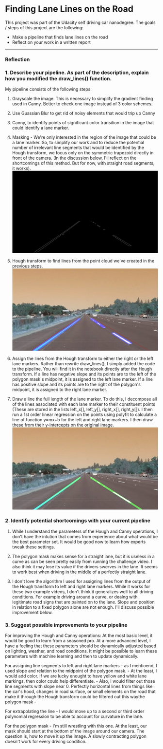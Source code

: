 # **Finding Lane Lines on the Road** 

This project was part of the Udacity self driving car nanodegree.  The goals / steps of this project are the following:
* Make a pipeline that finds lane lines on the road
* Reflect on your work in a written report


[//]: # (Image References)

[image1]: ./test_images_output/edgessolidYellowLeft.jpg "CannyMask"
[image2]: ./test_images_output/linessolidYellowLeft.jpg "Hough"
[image3]: ./test_images_output/solidYellowLeft.jpg "SolidMarker"

---

### Reflection

### 1. Describe your pipeline. As part of the description, explain how you modified the draw_lines() function.

My pipeline consists of the following steps:
1)  Grayscale the image.  This is necessary to simplify the gradient finding used in Canny.  Better to check one image instead of 3 color schemes.

2)  Use Guassian Blur to get rid of noisy elements that would trip up Canny

3)  Canny, to identify points of significant color transition in the image that could identify a lane marker.

4)  Masking - We're only interested in the region of the image that could be a lane marker.  So, to simplify our work and to reduce the potential number of irrelevant line segments that would be identified by the Hough transform, we focus only on the symmetric trapezoid directly in front of the camera. (In the discussion below, I'll reflect on the shortcomings of this method.  But for now, with straight road segments, it works).
![alt text][image1]

5)  Hough transform to find lines from the point cloud we've created in the previous steps.
![alt text][image2]

6)  Assign the lines from the Hough transform to either the right or the left lane markers.  Rather than rewrite draw_lines(), I simply added the code to the pipeline.  You will find it in the notebook directly after the Hough transform.  If a line has negative slope and its points are to the left of the polygon mask's midpoint, it is assigned to the left lane marker.  If a line has positive slope and its points are to the right of the polygon's midpoint, it is assigned to the right lane marker.  

7) Draw a line the full length of the lane marker.  To do this, I decompose all of the lines associated with each lane marker to their constituent points (These are stored in the lists left_x[], left_y[], right_x[], right_y[]).  I then run a 1st order linear regression on the points using polyfit to calculate a line of function y=mx+b for the left and right lane markers.  I then draw these from their y-intercepts on the original image.
![alt text][image3]



### 2. Identify potential shortcomings with your current pipeline

1) While I understand the parameters of the Hough and Canny operations, I don't have the intution that comes from experience about what would be the best parameter set.  It  would be good now to learn how experts tweak these settings.

2) The polygon mask makes sense for a straight lane, but it is useless in a curve as can be seen pretty easily from running the challenge video.  I also think it may lose its value if the drivers swerves in the lane.  It seems to work best when driving in the middle of a perfectly straight lane.

3) I don't love the algorithm I used for assigning lines from the output of the Hough transform to left and right lane markers.  While it works for these two example videos, I don't think it generalizes well to all driving conditions.  For example driving around a curve, or dealng with legitimate road signs that are painted on to the lane.  Slope and position in relation to a fixed polygon alone are not enough.  I'll discuss possible improvement below.  


### 3. Suggest possible improvements to your pipeline

For improving the Hough and Canny operations:  At the most basic level, it would be good to learn from a seasoned pro.  At a more advanced level, I have a feeling that these parameters should be dynamically adjusted based on lighting, weather, and road conditions.  It might be possible to learn these parameters with machine learning and then to update dynamically.

For assigning line segments to left and right lane markers - as I mentioend, I used slope and relation to the midpoint of the polygon mask. 
    - At the least, I would add color.  If we are lucky enought to have yellow and white lane markings, then color could help differentiate. 
    - Also, I would filter out those line segments with slope near 0.  Perfectly horizontal lines from things like the car's hood, changes in road surface, or small elements on the road that make it through the Hough transform could be filtered out this waythe polygon mask - 

For extrapolating the line - I would move up to a second or third order polynomial regression to be able to account for curvature in the lane.

For the polygon mask - I'm still wrestling with this one.  At the least, our mask should start at the bottom of the image around our camera.  The question is, how to move it up the image.  A slowly contracting polygon doesn't work for every driving condition.  

